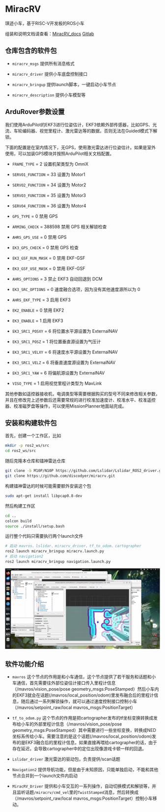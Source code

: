 # MiracRV

琪迹小车，基于RISC-V开发板的ROS小车

组装和说明文档请查看：[MiracRV_docs](https://github.com/discodyer/miracrv_docs) [Gitlab](https://isrc.iscas.ac.cn/gitlab/ros2-rv/miracrv_docs)

## 仓库包含的软件包

- `miracrv_msgs` 提供所有消息格式

- `miracrv_driver` 提供小车底盘控制接口

- `miracrv_bringup` 提供launch脚本，一键启动小车节点

- `miracrv_description` 提供小车模型等

## ArduRover参数设置

我们使用ArduPilot的EKF3进行位姿估计，EKF3依赖外部传感器，比如GPS、光流、车轮编码器、视觉里程计、激光雷达等的数据，否则无法在Guided模式下解锁。

下面的配置是在室内情况下，无GPS，使用激光雷达进行位姿估计。如果是室外使用，可以加装GPS模块并按照ArduPilot相关文档配置。

- `FRAME_TYPE` = 2 设置机架类型为 OmniX
- `SERVO1_FUNCTION` = 33 设置为 Motor1
- `SERVO2_FUNCTION` = 34 设置为 Motor2
- `SERVO3_FUNCTION` = 35 设置为 Motor3
- `SERVO4_FUNCTION` = 36 设置为 Motor4

- `GPS_TYPE` = 0 禁用 GPS
- `ARMING_CHECK` = 388598 禁用 GPS 相关解锁检查
- `AHRS_GPS_USE` = 0 禁用 GPS
- `EK3_GPS_CHECK` = 0 禁用 GPS 检查
- `EK3_GSF_RUN_MASK` = 0 禁用 EKF-GSF
- `EK3_GSF_USE_MASK` = 0 禁用 EKF-GSF
- `AHRS_OPTIONS` = 3 禁止 EKF3 自动回退到 DCM

- `EK3_SRC_OPTIONS` = 0 速度融合选项，因为没有其他速度源所以为 0
- `AHRS_EKF_TYPE` = 3 启用 EKF3
- `EK2_ENABLE` = 0 禁用 EKF2
- `EK3_ENABLE` = 1 启用 EKF3
- `EK3_SRC1_POSXY` = 6 将位置水平源设置为 ExternalNAV
- `EK3_SRC1_POSZ` = 1 将位置垂直源设置为气压计
- `EK3_SRC1_VELXY` = 6 将速度水平源设置为 ExternalNAV
- `EK3_SRC1_VELZ` = 6 将垂直速度源设置为 ExternalNAV
- `EK3_SRC1_YAW` = 6 将偏航源设置为 ExternalNAV
- `VISO_TYPE` = 1 启用视觉里程计类型为 MavLink

其他参数如遥控器接收机，电调类型等需要根据购买的型号不同来修改相关参数，并且在修改完上述参数后还需要常规的进行校准加速度计、校准水平、校准遥控器、校准磁罗盘等操作，可以使用MissionPlanner地面站完成。

## 安装和构建软件包

首先，创建一个工作区，比如

```bash
mkdir -p ros2_ws/src
cd ros2_ws/src
```

随后克隆本仓库和镭神雷达仓库

```bash
git clone -b M10P/N10P https://github.com/Lslidar/Lslidar_ROS2_driver.git
git clone https://github.com/discodyer/miracrv.git
```

构建镭神雷达的时候可能需要额外安装这个包

```bash
sudo apt-get install libpcap0.8-dev
```

然后构建工作区

```bash
cd ..
colcon build
source ./install/setup.bash
```

运行整个代码只需要执行两个launch文件

```bash
# 启动 mavros、lslidar、miracrv_driver、tf_to_odom、cartographer
ros2 launch miracrv_bringup miracrv.launch.py
# 启动 navigation2
ros2 launch miracrv_bringup navigation.launch.py
```

![alt text](image.png)

## 软件功能介绍

- `mavros` 这个节点的作用是和小车通信，这个节点提供了若干服务和话题和小车通信，首先需要往外部位姿估计接口传入里程计信息（/mavros/vision_pose/pose geometry_msgs:PoseStamped）然后小车内的EKF3就会在话题(/mavros/local_position/odom)里发布融合后的里程计信息，随后通过一系列解锁操作，就可以通过速度控制接口控制小车（/mavros/setpoint_raw/local mavros_msgs:PositionTarget）

- `tf_to_odom.py` 这个节点的作用是把cartographer发布的tf坐标变换转换成发布给小车的外部里程计信息（/mavros/vision_pose/pose geometry_msgs:PoseStamped）其中需要进行一些坐标变换，转换成NED坐标系传给小车。需要注意的是这个话题(/mavros/local_position/odom)发布的是EKF3融合后的里程计信息，如果直接再喂给cartographer的话，由于存在延迟，会导致cartographer中的定位出现像游戏卡顿一样的回退。

- `Lslidar_driver` 激光雷达的驱动包，负责提供/scan话题

- `Navigation2` 提供导航功能，但是由于未知原因，只能单独启动，不能和其他节点合并到一个launch文件内启动

- `MiracRV_Driver` 提供和小车交互的一系列操作，自动切换模式和解锁等，并且监听话题`/miracrv/cmd_vel`里的`TwistStamped`消息，然后转换成（/mavros/setpoint_raw/local mavros_msgs:PositionTarget）控制小车移动。
